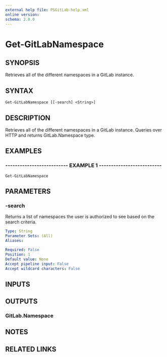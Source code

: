 ```yaml
---
external help file: PSGitLab-help.xml
online version: 
schema: 2.0.0
---
```


# Get-GitLabNamespace

## SYNOPSIS
Retrieves all of the different namespaces in a GitLab instance.

## SYNTAX

```
Get-GitLabNamespace [[-search] <String>]
```

## DESCRIPTION
Retrieves all of the different namespaces in a GitLab instance.
Queries over HTTP and returns GitLab.Namespace type.

## EXAMPLES

### -------------------------- EXAMPLE 1 --------------------------
```
Get-GitLabNamespace
```

## PARAMETERS

### -search
Returns a list of namespaces the user is authorized to see based on the search criteria.

```yaml
Type: String
Parameter Sets: (All)
Aliases: 

Required: False
Position: 1
Default value: None
Accept pipeline input: False
Accept wildcard characters: False
```

## INPUTS

## OUTPUTS

### GitLab.Namespace

## NOTES

## RELATED LINKS

